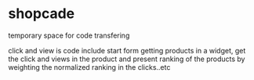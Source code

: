 # shopcade

temporary space for code transfering

click and view is code include start form getting products in a widget, get the click and views in the product and 
present ranking of the products by weighting the normalized ranking in the clicks..etc
